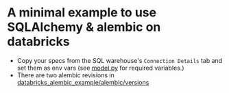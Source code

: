 # A minimal example to use SQLAlchemy & alembic on databricks

* Copy your specs from the SQL warehouse's `Connection Details` tab and set them as env vars (see [model.py](databricks_alembic_example/model.py) for required variables.)
* There are two alembic revisions in [databricks_alembic_example/alembic/versions](databricks_alembic_example/model.py)
